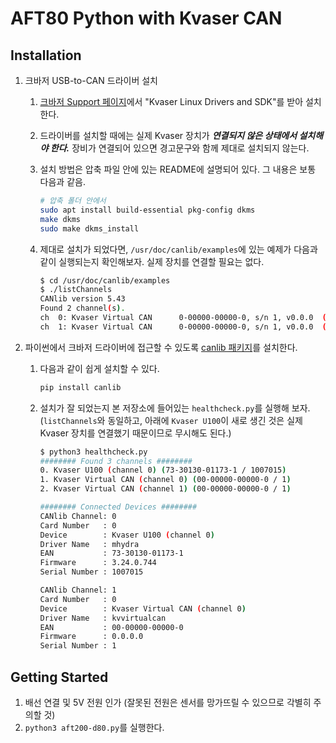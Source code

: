 # AFT80 Python with Kvaser CAN

## Installation

1. 크바저 USB-to-CAN 드라이버 설치

   1. [크바저 Support 페이지](https://www.kvaser.com/download/#?categories=driver)에서 "Kvaser Linux Drivers and SDK"를 받아 설치한다.
   2. 드라이버를 설치할 때에는 실제 Kvaser 장치가 ***연결되지 않은 상태에서 설치해야 한다.*** 장비가 연결되어 있으면 경고문구와 함께 제대로 설치되지 않는다.
   3. 설치 방법은 압축 파일 안에 있는 README에 설명되어 있다. 그 내용은 보통 다음과 같음.

      ```sh
      # 압축 폴더 안에서
      sudo apt install build-essential pkg-config dkms
      make dkms
      sudo make dkms_install
      ```

   4. 제대로 설치가 되었다면, `/usr/doc/canlib/examples`에 있는 예제가 다음과 같이 실행되는지 확인해보자. 실제 장치를 연결할 필요는 없다.

      ```sh
      $ cd /usr/doc/canlib/examples
      $ ./listChannels
      CANlib version 5.43
      Found 2 channel(s).
      ch  0: Kvaser Virtual CAN      0-00000-00000-0, s/n 1, v0.0.0  (kvvirtualcan v8.43.472)
      ch  1: Kvaser Virtual CAN      0-00000-00000-0, s/n 1, v0.0.0  (kvvirtualcan v8.43.472)
      ```

2. 파이썬에서 크바저 드라이버에 접근할 수 있도록 [canlib 패키지](https://pycanlib.readthedocs.io/)를 설치한다.

   1. 다음과 같이 쉽게 설치할 수 있다.

      ```sh
      pip install canlib
      ```

   2. 설치가 잘 되었는지 본 저장소에 들어있는 `healthcheck.py`를 실행해 보자. (`listChannels`와 동일하고, 아래에 `Kvaser U100`이 새로 생긴 것은 실제 Kvaser 장치를 연결했기 때문이므로 무시해도 된다.)

      ```sh
      $ python3 healthcheck.py
      ######## Found 3 channels ########
      0. Kvaser U100 (channel 0) (73-30130-01173-1 / 1007015)
      1. Kvaser Virtual CAN (channel 0) (00-00000-00000-0 / 1)
      2. Kvaser Virtual CAN (channel 1) (00-00000-00000-0 / 1)

      ######## Connected Devices ########
      CANlib Channel: 0
      Card Number   : 0
      Device        : Kvaser U100 (channel 0)
      Driver Name   : mhydra
      EAN           : 73-30130-01173-1
      Firmware      : 3.24.0.744
      Serial Number : 1007015

      CANlib Channel: 1
      Card Number   : 0
      Device        : Kvaser Virtual CAN (channel 0)
      Driver Name   : kvvirtualcan
      EAN           : 00-00000-00000-0
      Firmware      : 0.0.0.0
      Serial Number : 1
      ```

## Getting Started

1. 배선 연결 및 5V 전원 인가 (잘못된 전원은 센서를 망가뜨릴 수 있으므로 각별히 주의할 것)
2. `python3 aft200-d80.py`를 실행한다.
